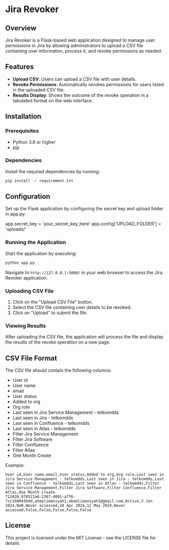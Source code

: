 # Jira Revoker

## Overview
Jira Revoker is a Flask-based web application designed to manage user permissions in Jira by allowing administrators to upload a CSV file containing user information, process it, and revoke permissions as needed.

## Features
- **Upload CSV**: Users can upload a CSV file with user details.
- **Revoke Permissions**: Automatically revokes permissions for users listed in the uploaded CSV file.
- **Results Display**: Shows the outcome of the revoke operation in a tabulated format on the web interface.

## Installation

### Prerequisites
- Python 3.6 or higher
- pip

### Dependencies
Install the required dependencies by running:
```sh
pip install -r requirement.txt
```

## Configuration
Set up the Flask application by configuring the secret key and upload folder in app.py:

app.secret_key = 'your_secret_key_here'
app.config['UPLOAD_FOLDER'] = 'uploads/'

### Running the Application
Start the application by executing:
```sh
python app.py
```
Navigate to `http://127.0.0.1:5000/` in your web browser to access the Jira Revoker application.

### Uploading CSV File
1. Click on the "Upload CSV File" button.
2. Select the CSV file containing user details to be revoked.
3. Click on "Upload" to submit the file.

### Viewing Results
After uploading the CSV file, the application will process the file and display the results of the revoke operation on a new page.

## CSV File Format
The CSV file should contain the following columns:
- User id
- User name
- email
- User status
- Added to org
- Org role
- Last seen in Jira Service Management - telkomdds
- Last seen in Jira - telkomdds
- Last seen in Confluence - telkomdds
- Last seen in Atlas - telkomdds
- Filter Jira Service Management
- Filter Jira Software
- Filter Confluence
- Filter Atlas
- One Month Create

Example:
```csv
User id,User name,email,User status,Added to org,Org role,Last seen in Jira Service Management - telkomdds,Last seen in Jira - telkomdds,Last seen in Confluence - telkomdds,Last seen in Atlas - telkomdds,Filter Jira Service Management,Filter Jira Software,Filter Confluence,Filter Atlas,One Month Create
712020:978521a6-2367-4092-a7f6-7cc1b9043bdd,akmalimansyah1,akmalimansyah1@gmail.com,Active,3 Jan 2024,NaN,Never accessed,28 Apr 2024,12 May 2024,Never accessed,False,False,False,False,False
```

## License
This project is licensed under the MIT License - see the LICENSE file for details.
